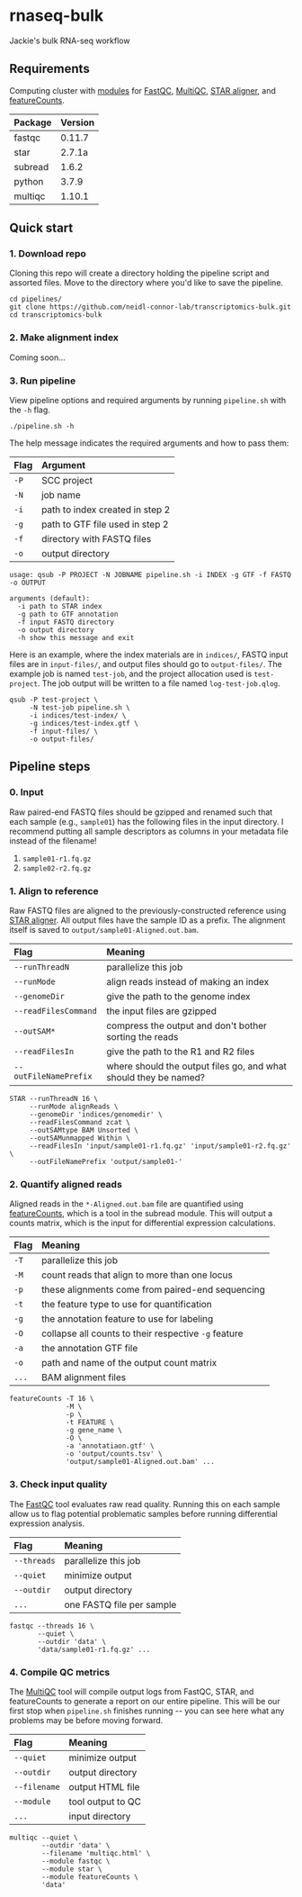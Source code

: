 # rnaseq-bulk
Jackie's bulk RNA-seq workflow

## Requirements

Computing cluster with [modules](https://www.bu.edu/tech/support/research/software-and-programming/software-and-applications/modules/) for [FastQC](https://www.bioinformatics.babraham.ac.uk/projects/fastqc/), [MultiQC](https://multiqc.info/), [STAR aligner](https://doi.org/10.1093/bioinformatics/bts635), and [featureCounts](https://doi.org/10.1093/bioinformatics/btt656).

| Package  | Version |
| :------- | :------ |
| fastqc   | 0.11.7  |
| star     | 2.7.1a  |
| subread  | 1.6.2   |
| python   | 3.7.9   |
| multiqc  | 1.10.1  |

## Quick start

### 1. Download repo 

Cloning this repo will create a directory holding the pipeline script and assorted files. Move to the directory where you'd like to save the pipeline.

```
cd pipelines/
git clone https://github.com/neidl-connor-lab/transcriptomics-bulk.git
cd transcriptomics-bulk
```

### 2. Make alignment index

Coming soon...

### 3. Run pipeline

View pipeline options and required arguments by running `pipeline.sh` with the `-h` flag.

```
./pipeline.sh -h
```

The help message indicates the required arguments and how to pass them:

| Flag | Argument                        |
| :--- | :------------------------------ |
| `-P` | SCC project                     |
| `-N` | job name                        |
| `-i` | path to index created in step 2 |
| `-g` | path to GTF file used in step 2 |
| `-f` | directory with FASTQ files      |
| `-o` | output directory                |

```
usage: qsub -P PROJECT -N JOBNAME pipeline.sh -i INDEX -g GTF -f FASTQ -o OUTPUT

arguments (default):
  -i path to STAR index
  -g path to GTF annotation
  -f input FASTQ directory 
  -o output directory
  -h show this message and exit
```

Here is an example, where the index materials are in `indices/`, FASTQ input files are in `input-files/`, and output files should go to `output-files/`. The example job is named `test-job`, and the project allocation used is `test-project`. The job output will be written to a file named `log-test-job.qlog`.

```
qsub -P test-project \
     -N test-job pipeline.sh \
     -i indices/test-index/ \
     -g indices/test-index.gtf \
     -f input-files/ \
     -o output-files/
```

## Pipeline steps

### 0. Input

Raw paired-end FASTQ files should be gzipped and renamed such that each sample (e.g., `sample01`) has the following files in the input directory. I recommend putting all sample descriptors as columns in your metadata file instead of the filename!

1. `sample01-r1.fq.gz`
2. `sample02-r2.fq.gz`

### 1. Align to reference

Raw FASTQ files are aligned to the previously-constructed reference using [STAR aligner](https://doi.org/10.1093/bioinformatics/bts635). All output files have the sample ID as a prefix. The alignment itself is saved to `output/sample01-Aligned.out.bam`.

| Flag                  | Meaning                                                          |
| :-------------------  | :--------------------------------------------------------------- |
| `--runThreadN`        | parallelize this job                                             |
| `--runMode`           | align reads instead of making an index                           |
| `--genomeDir`         | give the path to the genome index                                |
| `--readFilesCommand`  | the input files are gzipped                                      |
| `--outSAM*`           | compress the output and don't bother sorting the reads           |
| `--readFilesIn`       | give the path to the R1 and R2 files                             |
| `--outFileNamePrefix` | where should the output files go, and what should they be named? |

```
STAR --runThreadN 16 \
     --runMode alignReads \
     --genomeDir 'indices/genomedir' \
     --readFilesCommand zcat \
     --outSAMtype BAM Unsorted \
     --outSAMunmapped Within \
     --readFilesIn 'input/sample01-r1.fq.gz' 'input/sample01-r2.fq.gz' \
     --outFileNamePrefix 'output/sample01-'
```

### 2. Quantify aligned reads

Aligned reads in the `*-Aligned.out.bam` file are quantified using [featureCounts](https://doi.org/10.1093/bioinformatics/btt656), which is a tool in the subread module. This will output a counts matrix, which is the input for differential expression calculations.

| Flag  | Meaning                                              |
| :---  | :--------------------------------------------------- |
| `-T`  | parallelize this job                                 |
| `-M`  | count reads that align to more than one locus        |
| `-p`  | these alignments come from paired-end sequencing     |
| `-t`  | the feature type to use for quantification           |
| `-g`  | the annotation feature to use for labeling           |
| `-O`  | collapse all counts to their respective `-g` feature |
| `-a`  | the annotation GTF file                              |
| `-o`  | path and name of the output count matrix             |
| `...` | BAM alignment files                                  |

```
featureCounts -T 16 \
              -M \
              -p \
              -t FEATURE \
              -g gene_name \
              -O \
              -a 'annotatiaon.gtf' \
              -o 'output/counts.tsv' \
              'output/sample01-Aligned.out.bam' ...
```

### 3. Check input quality

The [FastQC](https://www.bioinformatics.babraham.ac.uk/projects/fastqc/) tool evaluates raw read quality. Running this on each sample allow us to flag potential problematic samples before running differential expression analysis.

| Flag        | Meaning                   |
| :---------- | :------------------------ |
| `--threads` | parallelize this job      |
| `--quiet`   | minimize output           |
| `--outdir`  | output directory          |
| `...`       | one FASTQ file per sample |

```
fastqc --threads 16 \
       --quiet \
       --outdir 'data' \
       'data/sample01-r1.fq.gz' ...
```

### 4. Compile QC metrics

The [MultiQC](https://multiqc.info/) tool will compile output logs from FastQC, STAR, and featureCounts to generate a report on our entire pipeline. This will be our first stop when `pipeline.sh` finishes running -- you can see here what any problems may be before moving forward.

| Flag         | Meaning           |
| :----------- | :---------------- |
| `--quiet`    | minimize output   |
| `--outdir`   | output directory  |
| `--filename` | output HTML file  |
| `--module`   | tool output to QC |
| `...`        | input directory   |

```
multiqc --quiet \
        --outdir 'data' \
        --filename 'multiqc.html' \
        --module fastqc \
        --module star \
        --module featureCounts \
        'data'
```

